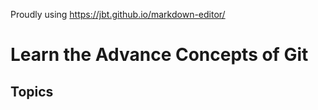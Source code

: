 Proudly using https://jbt.github.io/markdown-editor/

# Learn the Advance Concepts of Git

## Topics
